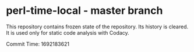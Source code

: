 # perl-time-local - master branch

This repository contains frozen state of the repository.
Its history is cleared. It is used only for static code
analysis with Codacy.

Commit Time: 1692183621